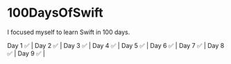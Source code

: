 # 100DaysOfSwift
 I focused myself to learn Swift in 100 days.

Day 1 ✅ |
Day 2 ✅ |
Day 3 ✅ |
Day 4 ✅ |
Day 5 ✅ |
Day 6 ✅ |
Day 7 ✅ |
Day 8 ✅ |
Day 9 ✅ |
